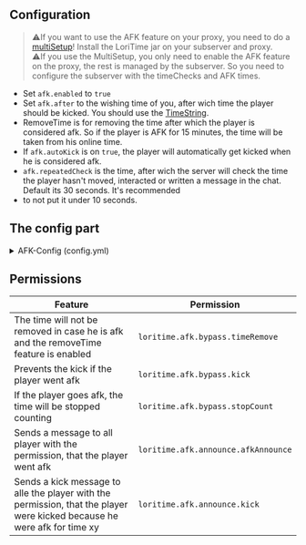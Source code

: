 ## Configuration
> ⚠️If you want to use the AFK feature on your proxy, you need to do a [multiSetup](https://github.com/Lorias-Jak/LoriTime/wiki/Setup#setup-instructions---multi-server)! Install the LoriTime jar on your subserver and proxy.<br>
> ⚠️If you use the MultiSetup, you only need to enable the AFK feature on the proxy, the rest is managed by the subserver. So you need to configure the subserver with the timeChecks and AFK times.<br>

* Set `afk.enabled` to `true`
* Set `afk.after` to the wishing time of you, after wich time the player should be kicked. You should use the [TimeString](https://github.com/Lorias-Jak/LoriTime/wiki/Commands-&-Permissions#timestring-examples).
* RemoveTime is for removing the time after which the player is considered afk. So if the player is AFK for 15 minutes, the time will be taken from his online time.
* If `afk.autoKick` is on `true`, the player will automatically get kicked when he is considered afk.
* `afk.repeatedCheck` is the time, after wich the server will check the time the player hasn't moved, interacted or written a message in the chat. Default its 30 seconds. It's recommended
* to not put it under 10 seconds.

## The config part
<details>
<summary>AFK-Config (config.yml)</summary>

```yml
###########
#   AFK   #
###########
afk:

  # In case you're using MultiSetup, this will change nothing for proxys.
  # Do not change the value while the server is running!
  # The required classes will not be loaded if this option is false on startup.
  # If you change the value to false in runtime and reload the plugin, it could lead into issues with the afk detection.
  enabled: false

  # The time after which a player is considered AFK. You can use the unit-modifier for this.
  # Currently, the player will be considered afk after 15 minutes.
  after: '15m'

  # If true, the time that the player is afk will be removed.
  removeTime: true

  # If true, the player will be kicked after the time specified in 'kick.after'.
  autoKick: true

  # The time how often the plugin checks if a player is afk.
  # The unit for this is seconds.
  repeatCheck: 30
```

</details>

## Permissions

| Feature                                                                                                                  | Permission                          |
|--------------------------------------------------------------------------------------------------------------------------|-------------------------------------|
| The time will not be removed in case he is afk and the removeTime feature is enabled                                     | `loritime.afk.bypass.timeRemove`    |
| Prevents the kick if the player went afk                                                                                 | `loritime.afk.bypass.kick`          |
| If the player goes afk, the time will be stopped counting                                                                | `loritime.afk.bypass.stopCount`     |
| Sends a message to all player with the permission, that the player went afk                                              | `loritime.afk.announce.afkAnnounce` |
| Sends a kick message to alle the player with the permission, that the player were kicked because he were afk for time xy | `loritime.afk.announce.kick`        |
